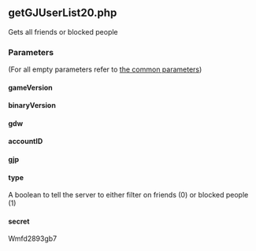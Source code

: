 ## getGJUserList20.php
Gets all friends or blocked people
### Parameters
(For all empty parameters refer to [the common parameters](https://github.com/SMJSGaming/GDDocs/blob/master/endpoints/common_parameters.md))
#### gameVersion
#### binaryVersion
#### gdw
#### accountID
#### gjp
#### type
A boolean to tell the server to either filter on friends (0) or blocked people (1)
#### secret
Wmfd2893gb7
